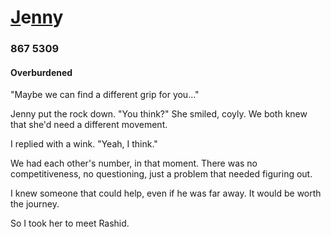 # [J](/major/_0)e[nn](/major/_2)y 

### 867 5309 

#### Overburdened

"Maybe we can find a different grip for you..."

Jenny put the rock down. "You think?" She smiled, coyly. We both knew that she'd need a different movement. 

I replied with a wink. "Yeah, I think."

We had each other's number, in that moment. There was no competitiveness, no questioning, just a problem that needed figuring out. 

I knew someone that could help, even if he was far away. It would be worth the journey. 

So I took her to meet Rashid.

